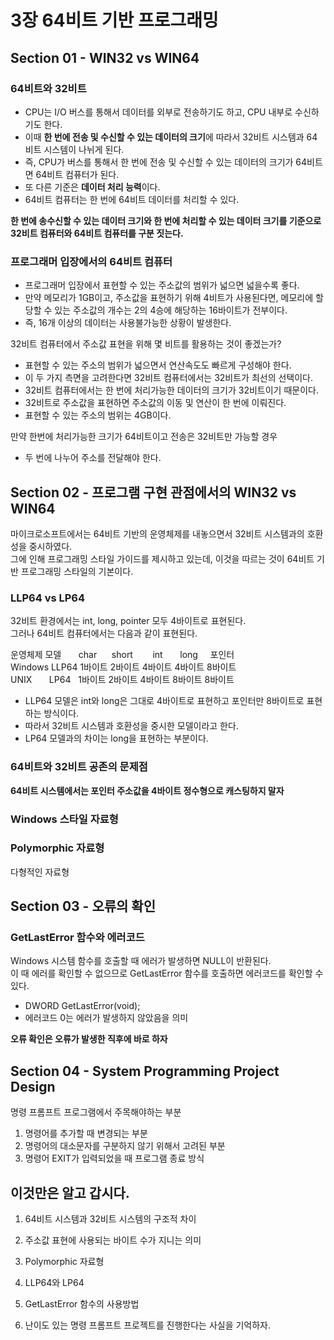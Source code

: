 # 3장 64비트 기반 프로그래밍
## Section 01 - WIN32 vs WIN64
### 64비트와 32비트
* CPU는 I/O 버스를 통해서 데이터를 외부로 전송하기도 하고, CPU 내부로 수신하기도 한다.
* 이때 **한 번에 전송 및 수신할 수 있는 데이터의 크기**에 따라서 32비트 시스템과 64비트 시스템이 나뉘게 된다.
* 즉, CPU가 버스를 통해서 한 번에 전송 및 수신할 수 있는 데이터의 크기가 64비트면 64비트 컴퓨터가 된다.
* 또 다른 기준은 **데이터 처리 능력**이다.
* 64비트 컴퓨터는 한 번에 64비트 데이터를 처리할 수 있다.

**한 번에 송수신할 수 있는 데이터 크기와 한 번에 처리할 수 있는 데이터 크기를 기준으로 32비트 컴퓨터와 64비트 컴퓨터를 구분 짓는다.**

### 프로그래머 입장에서의 64비트 컴퓨터
* 프로그래머 입장에서 표현할 수 있는 주소값의 범위가 넓으면 넓을수록 좋다.
* 만약 메모리가 1GB이고, 주소값을 표현하기 위해 4비트가 사용된다면, 메모리에 할당할 수 있는 주소값의 개수는 2의 4승에 해당하는 16바이트가 전부이다.
* 즉, 16개 이상의 데이터는 사용불가능한 상황이 발생한다.

32비트 컴퓨터에서 주소값 표현을 위해 몇 비트를 활용하는 것이 좋겠는가?
* 표현할 수 있는 주소의 범위가 넓으면서 연산속도도 빠르게 구성해야 한다.
* 이 두 가지 측면을 고려한다면 32비트 컴퓨터에서는 32비트가 최선의 선택이다.
* 32비트 컴퓨터에서는 한 번에 처리가능한 데이터의 크기가 32비트이기 때문이다.
* 32비트로 주소값을 표현하면 주소값의 이동 및 연산이 한 번에 이뤄진다.
* 표현할 수 있는 주소의 범위는 4GB이다.

만약 한번에 처리가능한 크기가 64비트이고 전송은 32비트만 가능할 경우
* 두 번에 나누어 주소를 전달해야 한다.

## Section 02 - 프로그램 구현 관점에서의 WIN32 vs WIN64
마이크로소프트에서는 64비트 기반의 운영체제를 내놓으면서 32비트 시스템과의 호환성을 중시하였다.\
그에 인해 프로그래밍 스타일 가이드를 제시하고 있는데, 이것을 따르는 것이 64비트 기반 프로그래밍 스타일의 기본이다.

### LLP64 vs LP64
32비트 환경에서는 int, long, pointer 모두 4바이트로 표현된다.\
그러나 64비트 컴퓨터에서는 다음과 같이 표현된다.

운영체제 모델&nbsp;&nbsp;&nbsp;&nbsp;&nbsp;&nbsp; char &nbsp;&nbsp;&nbsp;&nbsp;&nbsp;short &nbsp;&nbsp;&nbsp;&nbsp;&nbsp;&nbsp;&nbsp;int &nbsp;&nbsp;&nbsp;&nbsp;&nbsp;&nbsp;long &nbsp;&nbsp;&nbsp;&nbsp;포인터\
Windows LLP64 1바이트 2바이트 4바이트 4바이트 8바이트\
UNIX &nbsp;&nbsp;&nbsp;&nbsp;&nbsp;&nbsp;LP64&nbsp;&nbsp; 1바이트 2바이트 4바이트 8바이트 8바이트

* LLP64 모델은 int와 long은 그대로 4바이트로 표현하고 포인터만 8바이트로 표현하는 방식이다.
* 따라서 32비트 시스템과 호환성을 중시한 모델이라고 한다.
* LP64 모델과의 차이는 long을 표현하는 부분이다.

### 64비트와 32비트 공존의 문제점
**64비트 시스템에서는 포인터 주소값을 4바이트 정수형으로 캐스팅하지 말자**


### Windows 스타일 자료형

### Polymorphic 자료형
다형적인 자료형

## Section 03 - 오류의 확인
### GetLastError 함수와 에러코드
Windows 시스템 함수를 호출할 때 에러가 발생하면 NULL이 반환된다.\
이 때 에러를 확인할 수 없으므로 GetLastError 함수를 호출하면 에러코드를 확인할 수 있다.

* DWORD GetLastError(void);
* 에러코드 0는 에러가 발생하지 않았음을 의미
  
**오류 확인은 오류가 발생한 직후에 바로 하자**

## Section 04 - System Programming Project Design
명령 프롬프트 프로그램에서 주목해야하는 부분
1. 명령어를 추가할 때 변경되는 부분
2. 명령어의 대소문자를 구분하지 않기 위해서 고려된 부분
3. 명령어 EXIT가 입력되었을 때 프로그램 종료 방식

## 이것만은 알고 갑시다.
1. 64비트 시스템과 32비트 시스템의 구조적 차이

2. 주소값 표현에 사용되는 바이트 수가 지니는 의미
3. Polymorphic 자료형
4. LLP64와 LP64
5. GetLastError 함수의 사용방법
6. 난이도 있는 명령 프롬프트 프로젝트를 진행한다는 사실을 기억하자.
